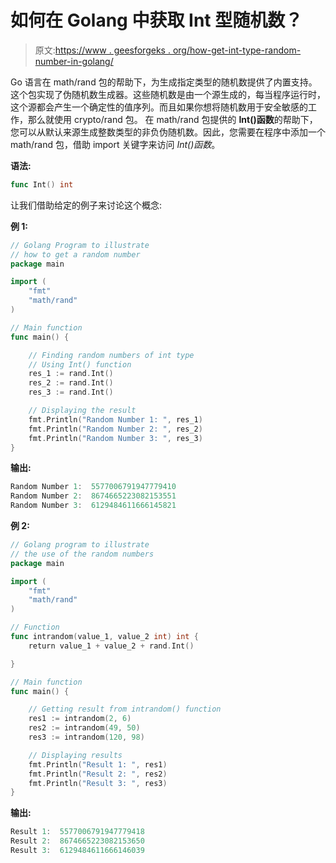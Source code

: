 # 如何在 Golang 中获取 Int 型随机数？

> 原文:[https://www . geesforgeks . org/how-get-int-type-random-number-in-golang/](https://www.geeksforgeeks.org/how-to-get-int-type-random-number-in-golang/)

Go 语言在 math/rand 包的帮助下，为生成指定类型的随机数提供了内置支持。这个包实现了伪随机数生成器。这些随机数是由一个源生成的，每当程序运行时，这个源都会产生一个确定性的值序列。而且如果你想将随机数用于安全敏感的工作，那么就使用 crypto/rand 包。
在 math/rand 包提供的 **Int()函数**的帮助下，您可以从默认来源生成整数类型的非负伪随机数。因此，您需要在程序中添加一个 math/rand 包，借助 import 关键字来访问 *Int()函数*。

**语法:**

```go
func Int() int
```

让我们借助给定的例子来讨论这个概念:

**例 1:**

```go
// Golang Program to illustrate
// how to get a random number
package main

import (
    "fmt"
    "math/rand"
)

// Main function
func main() {

    // Finding random numbers of int type
    // Using Int() function
    res_1 := rand.Int()
    res_2 := rand.Int()
    res_3 := rand.Int()

    // Displaying the result
    fmt.Println("Random Number 1: ", res_1)
    fmt.Println("Random Number 2: ", res_2)
    fmt.Println("Random Number 3: ", res_3)
}
```

**输出:**

```go
Random Number 1:  5577006791947779410
Random Number 2:  8674665223082153551
Random Number 3:  6129484611666145821

```

**例 2:**

```go
// Golang program to illustrate
// the use of the random numbers
package main

import (
    "fmt"
    "math/rand"
)

// Function
func intrandom(value_1, value_2 int) int {
    return value_1 + value_2 + rand.Int()

}

// Main function
func main() {

    // Getting result from intrandom() function
    res1 := intrandom(2, 6)
    res2 := intrandom(49, 50)
    res3 := intrandom(120, 98)

    // Displaying results
    fmt.Println("Result 1: ", res1)
    fmt.Println("Result 2: ", res2)
    fmt.Println("Result 3: ", res3)
}
```

**输出:**

```go
Result 1:  5577006791947779418
Result 2:  8674665223082153650
Result 3:  6129484611666146039

```